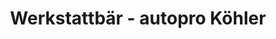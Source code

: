 ---
title: "Werkstattbär - autopro Köhler"
url: /bindlach/werkstattbaer-autopro-koehler/
shop: Autowerkstatt
---